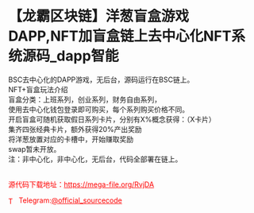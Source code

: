 # 【龙霸区块链】洋葱盲盒游戏DAPP,NFT加盲盒链上去中心化NFT系统源码_dapp智能

BSC去中心化的DAPP游戏，无后台，源码运行在BSC链上。<br>NFT+盲盒玩法介绍<br>盲盒分类：上班系列，创业系列，财务自由系列，<br>使用去中心化钱包登录即可购买，每个系列购买价格不同。<br>开启盲盒可随机获取假日系列卡片，分别有X%概念获得：（X卡片）<br>集齐四张经典卡片，额外获得20%产出奖励<br>将洋葱放置对应的卡槽中，开始赚取奖励<br>swap暂未开放。<br>注：非中心化，非中心化，无后台，代码全部署在链上。<br> <br>


<p style="color: red;">源代码下载地址：<a href="https://mega-file.org/RvjDA" style="color: red;">https://mega-file.org/RvjDA</a></p><p style="color: red;"><img src="https://cdn-icons-png.flaticon.com/512/2111/2111646.png" alt="Telegram Icon" style="width: 16px; vertical-align: middle; margin-right: 5px;">Telegram:<a href="https://t.me/official_sourcecode" style="color: red;">@official_sourcecode</a></p>